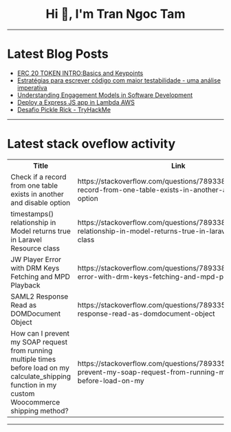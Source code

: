 <h1 align="center">Hi 👋, I'm Tran Ngoc Tam</h1>

---

# Latest Blog Posts 
<!-- BLOG-POST-LIST:START -->
- [ERC 20 TOKEN INTRO:Basics and Keypoints](https://dev.to/chukwuebuka_okeke_1451b54/erc-20-token-introbasics-and-keypoints-2fh6)
- [Estratégias para escrever código com maior testabilidade - uma análise imperativa](https://dev.to/felipeleao18/estrategias-para-escrever-codigo-com-maior-testabilidade-uma-analise-imperativa-59ol)
- [Understanding Engagement Models in Software Development](https://dev.to/tl23143/understanding-engagement-models-in-software-development-279k)
- [Deploy a Express JS app in Lambda AWS](https://dev.to/janithdisanayake/deploy-a-express-js-app-in-lambda-aws-3f52)
- [Desafio Pickle Rick - TryHackMe](https://dev.to/obtuosa/desafio-pickle-rick-tryhackme-1b55)
<!-- BLOG-POST-LIST:END -->

---

# Latest stack oveflow activity
<table>
  <tr><th>Title</th><th>Link</th></tr>
  <!-- STACKOVERFLOW:START --><tr><td>Check if a record from one table exists in another and disable option</td><td>https://stackoverflow.com/questions/78933895/check-if-a-record-from-one-table-exists-in-another-and-disable-option</td></tr><tr><td>timestamps&lpar;&rpar; relationship in Model returns true in Laravel Resource class</td><td>https://stackoverflow.com/questions/78933853/timestamps-relationship-in-model-returns-true-in-laravel-resource-class</td></tr><tr><td>JW Player Error with DRM Keys Fetching and MPD Playback</td><td>https://stackoverflow.com/questions/78933811/jw-player-error-with-drm-keys-fetching-and-mpd-playback</td></tr><tr><td>SAML2 Response Read as DOMDocument Object</td><td>https://stackoverflow.com/questions/78933589/saml2-response-read-as-domdocument-object</td></tr><tr><td>How can I prevent my SOAP request from running multiple times before load on my calculate_shipping function in my custom Woocommerce shipping method?</td><td>https://stackoverflow.com/questions/78933558/how-can-i-prevent-my-soap-request-from-running-multiple-times-before-load-on-my</td></tr><!-- STACKOVERFLOW:END -->
</table>

---



